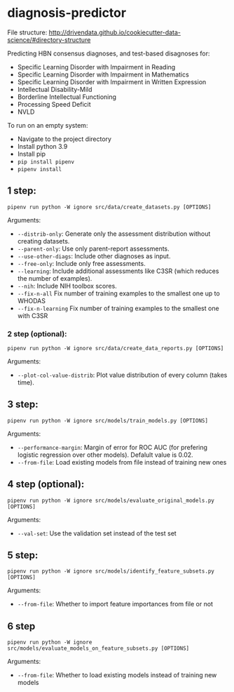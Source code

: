 # diagnosis-predictor

File structure: http://drivendata.github.io/cookiecutter-data-science/#directory-structure 

Predicting HBN consensus diagnoses, and test-based disagnoses for:
- Specific Learning Disorder with Impairment in Reading
- Specific Learning Disorder with Impairment in Mathematics
- Specific Learning Disorder with Impairment in Written Expression
- Intellectual Disability-Mild
- Borderline Intellectual Functioning
- Processing Speed Deficit 
- NVLD

To run on an empty system:

- Navigate to the project directory
- Install python 3.9
- Install pip
- `pip install pipenv`
- `pipenv install`

## 1 step:

`pipenv run python -W ignore src/data/create_datasets.py [OPTIONS]`

Arguments: 
- `--distrib-only`: Generate only the assessment distribution without creating datasets.
- `--parent-only`: Use only parent-report assessments.
- `--use-other-diags`: Include other diagnoses as input.
- `--free-only`: Include only free assessments.
- `--learning`: Include additional assessments like C3SR (which reduces the number of examples).
- `--nih`: Include NIH toolbox scores.
- `--fix-n-all` Fix number of training examples to the smallest one up to WHODAS
- `--fix-n-learning` Fix number of training examples to the smallest one with C3SR

### 2 step (optional):

`pipenv run python -W ignore src/data/create_data_reports.py [OPTIONS]`

Arguments: 
- `--plot-col-value-distrib`: Plot value distribution of every column (takes time).

## 3 step:

`pipenv run python -W ignore src/models/train_models.py [OPTIONS]`

Arguments: 
- `--performance-margin`: Margin of error for ROC AUC (for prefering logistic regression over other models). Defalult value is 0.02.
- `--from-file`: Load existing models from file instead of training new ones

## 4 step (optional):

`pipenv run python -W ignore src/models/evaluate_original_models.py [OPTIONS]`

Arguments: 
-  `--val-set`: Use the validation set instead of the test set

## 5 step:

`pipenv run python -W ignore src/models/identify_feature_subsets.py [OPTIONS]`

Arguments: 
-  `--from-file`: Whether to import feature importances from file or not

## 6 step

`pipenv run python -W ignore src/models/evaluate_models_on_feature_subsets.py [OPTIONS]`

Arguments: 
-  `--from-file`: Whether to load existing models instead of training new models

